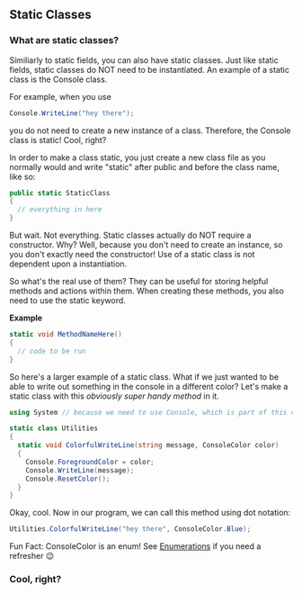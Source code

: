 ## Static Classes

### What are static classes?

Similiarly to static fields, you can also have static classes. Just like static fields, static classes do NOT need to be instantiated.
An example of a static class is the Console class. 

For example, when you use
```csharp
Console.WriteLine("hey there");
```
you do not need to create a new instance of a class. Therefore, the Console class is static! Cool, right?

In order to make a class static, you just create a new class file as you normally would and write "static" after public and before the class name, like so:
```csharp
public static StaticClass
{
  // everything in here
}
```

But wait. Not everything. Static classes actually do NOT require a constructor. Why? Well, because you don't need to create an instance, so you don't exactly need the constructor! Use of a static class is not dependent upon a instantiation. 

So what's the real use of them? They can be useful for storing helpful methods and actions within them. When creating these methods, you also need to use the static keyword.

**Example**
```csharp
static void MethodNameHere()
{
  // code to be run
}
```

So here's a larger example of a static class. What if we just wanted to be able to write out something in the console in a different color? Let's make a static class with this *obviously super handy method* in it.
```csharp
using System // because we need to use Console, which is part of this namespace

static class Utilities
{
  static void ColorfulWriteLine(string message, ConsoleColor color)
  {
    Console.ForegroundColor = color;
    Console.WriteLine(message);
    Console.ResetColor();
  }
}
```

Okay, cool. Now in our program, we can call this method using dot notation:
```csharp
Utilities.ColorfulWriteLine("hey there", ConsoleColor.Blue);
```

Fun Fact: ConsoleColor is an enum! See [Enumerations](../master/enums.md) if you need a refresher :wink:

### Cool, right?

